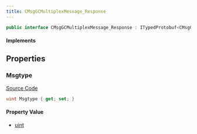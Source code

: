 ```yaml
---
title: CMsgGCMultiplexMessage_Response
---
```


```csharp
public interface CMsgGCMultiplexMessage_Response : ITypedProtobuf<CMsgGCMultiplexMessage_Response>, INativeHandle
```

#### Implements

## Properties

### Msgtype

[Source Code](https://github.com/swiftly-solution/swiftlys2/blob/beta/managed/src/SwiftlyS2.Generated/Protobufs/Interfaces/CMsgGCMultiplexMessage_Response.cs#L13)

```csharp
uint Msgtype { get; set; }
```

#### Property Value

- [uint](https://learn.microsoft.com/dotnet/api/system.uint32)

